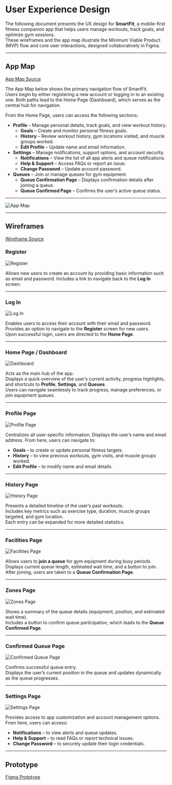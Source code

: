 # User Experience Design

The following document presents the UX design for **SmartFit**, a mobile-first fitness companion app that helps users manage workouts, track goals, and optimize gym sessions.  
These wireframes and the app map illustrate the Minimum Viable Product (MVP) flow and core user interactions, designed collaboratively in Figma.

---

## App Map  
[App Map Source](https://www.figma.com/design/eUh8SgREd1709DvDteNzJg/SmartFit?node-id=0-1&p=f&t=o69TJ5Yq3QLxWdIT-0)

The App Map below shows the primary navigation flow of SmartFit.  
Users begin by either registering a new account or logging in to an existing one. Both paths lead to the Home Page (Dashboard), which serves as the central hub for navigation.

From the Home Page, users can access the following sections:

* **Profile** – Manage personal details, track goals, and view workout history.  
  * **Goals** – Create and monitor personal fitness goals.  
  * **History** – Review workout history, gym locations visited, and muscle groups worked.  
  * **Edit Profile** – Update name and email information.
* **Settings** – Manage notifications, support options, and account security.  
  * **Notifications** – View the list of all app alerts and queue notifications.  
  * **Help & Support** – Access FAQs or report an issue.  
  * **Change Password** – Update account password.
* **Queues** – Join or manage queues for gym equipment.  
  * **Queue Confirmation Page** – Displays confirmation details after joining a queue.  
  * **Queue Confirmed Page** – Confirms the user’s active queue status.

---

![App Map](ux-design/appmap.png)

---

## Wireframes  
[Wireframe Source](https://www.figma.com/design/eUh8SgREd1709DvDteNzJg/SmartFit?node-id=1-2&p=f&t=fHRFMwlpmVcyj1Ax-0)

### Register
![Register](ux-design/register.png)  

Allows new users to create an account by providing basic information such as email and password.
Includes a link to navigate back to the **Log In** screen.

---

### Log In
![Log In](ux-design/login.png)  

Enables users to access their account with their email and password.  
Provides an option to navigate to the **Register** screen for new users.  
Upon successful login, users are directed to the **Home Page**.

---

### Home Page / Dashboard
![Dashboard](ux-design/dashboard.png)  

Acts as the main hub of the app.  
Displays a quick overview of the user’s current activity, progress highlights, and shortcuts to **Profile**, **Settings**, and **Queues**.  
Users can navigate seamlessly to track progress, manage preferences, or join equipment queues.

---

### Profile Page
![Profile Page](ux-design/profile.png)  

Centralizes all user-specific information. Displays the user’s name and email address. 
From here, users can navigate to:
- **Goals** – to create or update personal fitness targets.  
- **History** – to view previous workouts, gym visits, and muscle groups worked.  
- **Edit Profile** – to modify name and email details.

---

### History Page
![History Page](ux-design/history.png)  

Presents a detailed timeline of the user’s past workouts.  
Includes key metrics such as exercise type, duration, muscle groups targeted, and gym location.  
Each entry can be expanded for more detailed statistics.

---

### Facilities Page
![Facilities Page](ux-design/facility.png)  

Allows users to **join a queue** for gym equipment during busy periods.  
Displays current queue length, estimated wait time, and a button to join.  
After joining, users are taken to a **Queue Confirmation Page**.

---

### Zones Page
![Zones Page](ux-design/zone.png)  

Shows a summary of the queue details (equipment, position, and estimated wait time).  
Includes a button to confirm queue participation, which leads to the **Queue Confirmed Page**.

---

### Confirmed Queue Page
![Confirmed Queue Page](ux-design/confirmed_queue.png)  

Confirms successful queue entry.  
Displays the user’s current position in the queue and updates dynamically as the queue progresses.

---

### Settings Page
![Settings Page](ux-design/settings.png)  

Provides access to app customization and account management options.  
From here, users can access:
- **Notifications** – to view alerts and queue updates.  
- **Help & Support** – to read FAQs or report technical issues.  
- **Change Password** – to securely update their login credentials.

---

## Prototype  
[Figma Prototype](https://drive.google.com/file/d/1FMhS7xDhgmuMihDU3S4zjzRaS2dg5zBO/view?usp=sharing)
